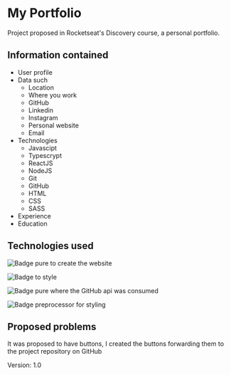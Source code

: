 # My Portfolio

Project proposed in Rocketseat's Discovery course, a personal portfolio.

## Information contained
  - User profile
  - Data such
    - Location
    - Where you work
    - GitHub
    - Linkedin
    - Instagram
    - Personal website
    - Email
  - Technologies
    - Javascipt
    - Typescrypt
    - ReactJS
    - NodeJS
    - Git
    - GitHub
    - HTML
    - CSS
    - SASS
  - Experience
  - Education

## Technologies used
![Badge](https://img.shields.io/static/v1?label=&message=HTML&color=e34c26) pure to create the website

![Badge](https://img.shields.io/static/v1?label=&message=CSS&color=563d7c) to style

![Badge](https://img.shields.io/static/v1?label=&message=JavaScript&color=f1e05a) 
pure where the GitHub api was consumed

![Badge](https://img.shields.io/static/v1?label=&message=SASS&color=c6538c) preprocessor for styling

## Proposed problems

It was proposed to have buttons, I created the buttons forwarding them to the project repository on GitHub



Version: 1.0
